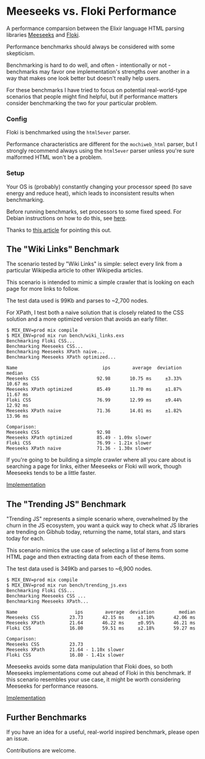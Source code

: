 # Meeseeks vs. Floki Performance

A performance comparsion between the Elixir language HTML parsing libraries [Meeseeks](https://github.com/mischov/meeseeks) and [Floki](https://github.com/philss/floki).

Performance benchmarks should always be considered with some skepticism.

Benchmarking is hard to do well, and often - intentionally or not - benchmarks may favor one implementation's strengths over another in a way that makes one look better but doesn't really help users.

For these benchmarks I have tried to focus on potential real-world-type scenarios that people might find helpful, but if performance matters consider benchmarking the two for your particular problem.

### Config

Floki is benchmarked using the `html5ever` parser.

Performance characteristics are different for the `mochiweb_html` parser, but I strongly recommend always using the `html5ever` parser unless you're sure malformed HTML won't be a problem.

### Setup

Your OS is (probably) constantly changing your processor speed (to save energy and reduce heat), which leads to inconsistent results when benchmarking.

Before running benchmarks, set processors to some fixed speed. For Debian instructions on how to do this, see [here](https://wiki.debian.org/HowTo/CpuFrequencyScaling).

Thanks to [this article](https://medium.com/learn-elixir/speed-up-data-access-in-elixir-842617030514) for pointing this out.

## The "Wiki Links" Benchmark

The scenario tested by "Wiki Links" is simple: select every link from a particular Wikipedia article to other Wikipedia articles.

This scenario is intended to mimic a simple crawler that is looking on each page for more links to follow.

The test data used is 99Kb and parses to ~2,700 nodes.

For XPath, I test both a naive solution that is closely related to the CSS solution and a more optimized version that avoids an early filter.

```
$ MIX_ENV=prod mix compile
$ MIX_ENV=prod mix run bench/wiki_links.exs
Benchmarking Floki CSS...
Benchmarking Meeseeks CSS...
Benchmarking Meeseeks XPath naive...
Benchmarking Meeseeks XPath optimized...

Name                               ips        average  deviation         median
Meeseeks CSS                     92.98       10.75 ms     ±3.33%       10.67 ms
Meeseeks XPath optimized         85.49       11.70 ms     ±1.87%       11.67 ms
Floki CSS                        76.99       12.99 ms     ±9.44%       12.92 ms
Meeseeks XPath naive             71.36       14.01 ms     ±1.82%       13.96 ms

Comparison:
Meeseeks CSS                     92.98
Meeseeks XPath optimized         85.49 - 1.09x slower
Floki CSS                        76.99 - 1.21x slower
Meeseeks XPath naive             71.36 - 1.30x slower
```

If you're going to be building a simple crawler where all you care about is searching a page for links, either Meeseeks or Floki will work, though Meeseeks tends to be a little faster.

[Implementation](https://github.com/mischov/meeseeks_floki_bench/blob/master/lib/meeseeks_floki_bench/wiki_links.ex)

## The "Trending JS" Benchmark

"Trending JS" represents a simple scenario where, overwhelmed by the churn in the JS ecosystem, you want a quick way to check what JS libraries are trending on Gibhub today, returning the name, total stars, and stars today for each.

This scenario mimics the use case of selecting a list of items from some HTML page and then extracting data from each of these items.

The test data used is 349Kb and parses to ~6,900 nodes.

```
$ MIX_ENV=prod mix compile
$ MIX_ENV=prod mix run bench/trending_js.exs
Benchmarking Floki CSS...
Benchmarking Meeseeks CSS ...
Benchmarking Meeseeks XPath...

Name                     ips        average  deviation         median
Meeseeks CSS           23.73       42.15 ms     ±1.10%       42.06 ms
Meeseeks XPath         21.64       46.22 ms     ±0.95%       46.21 ms
Floki CSS              16.80       59.51 ms     ±2.18%       59.27 ms

Comparison:
Meeseeks CSS           23.73
Meeseeks XPath         21.64 - 1.10x slower
Floki CSS              16.80 - 1.41x slower
```

Meeseeks avoids some data manipulation that Floki does, so both Meeseeks implementations come out ahead of Floki in this benchmark. If this scenario resembles your use case, it might be worth considering Meeseeks for performance reasons.

[Implementation](https://github.com/mischov/meeseeks_floki_bench/blob/master/lib/meeseeks_floki_bench/trending_js.ex)

## Further Benchmarks

If you have an idea for a useful, real-world inspired benchmark, please open an issue.

Contributions are welcome.
